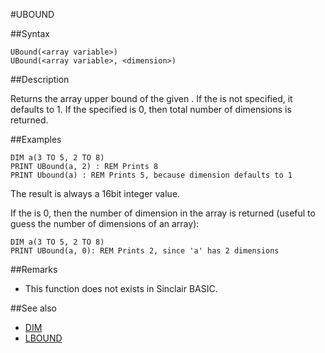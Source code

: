 #UBOUND

##Syntax

```
UBound(<array variable>)
UBound(<array variable>, <dimension>)
```

##Description

Returns the array upper bound of the given <dimension>. If the <dimension> is not specified, it defaults to 1.
If the specified <dimension> is 0, then total number of dimensions is returned.

##Examples

```
DIM a(3 TO 5, 2 TO 8)
PRINT UBound(a, 2) : REM Prints 8
PRINT Ubound(a) : REM Prints 5, because dimension defaults to 1
```


The result is always a 16bit integer value.

If the <dimension> is 0, then the number of dimension in the array is returned
(useful to guess the number of dimensions of an array):

```
DIM a(3 TO 5, 2 TO 8)
PRINT UBound(a, 0): REM Prints 2, since 'a' has 2 dimensions
```


##Remarks

* This function does not exists in Sinclair BASIC.

##See also

* [DIM](dim.md)
* [LBOUND](lbound.md)
